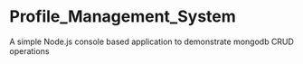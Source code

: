 # Profile_Management_System
A simple Node.js console based application to demonstrate mongodb CRUD operations
